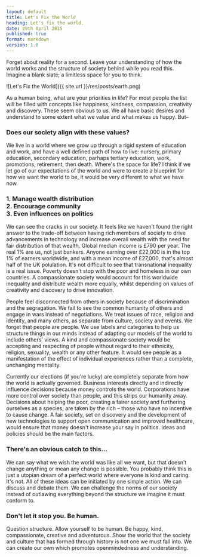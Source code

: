 ```yaml
---
layout: default
title: Let's Fix the World
heading: Let's fix the world.
date: 29th April 2015
published: true
format: markdown
version: 1.0
---
```


Forget about reality for a second. Leave your understanding of how the world works and the structure of society behind while you read this. Imagine a blank slate; a limitless space for you to think.

![Let's Fix the World]({{ site.url }}/res/posts/earth.png)

As a human being, what are your priorities in life? For most people the list will be filled with concepts like happiness, kindness, compassion, creativity and discovery. These seem obvious to us. We all have basic desires and understand to some extent what we value and what makes us happy. But–

### Does our society align with these values?

We live in a world where we grow up through a rigid system of education and work, and have a well defined path of how to live: nursery, primary education, secondary education, parhaps tertiary education, work, promotions, retirement, then death. Where's the space for life? I think if we let go of our expectations of the world and were to create a blueprint for how we want the world to be, it would be very different to what we have now.

### 1. Manage wealth distribution<br/>2. Encourage community <br/>3. Even influences on politics

We can see the cracks in our society. It feels like we haven't found the right answer to the trade-off between having rich members of society to drive advancements in technology and increase overall wealth with the need for fair distribution of that wealth. Global median income is £790 per year. The real 1% are us, not just bankers. Anyone earning over £22,000 is in the top 1% of earners worldwide, and with a mean income of £27,000, that's almost half of the UK polulation. It's not difficult to see that transnational inequality is a real issue. Poverty doesn't stop with the poor and homeless in our own countries. A compassionate society would account for this worldwide inequality and distribute wealth more equally, whilst depending on values of creativity and discovery to drive innovation.

People feel disconnected from others in society because of discrimination and the segragation. We fail to see the common humanity of others and engage in wars instead of negotiations. We treat issues of race, religion and identity, and many others, as separate from culture, society and events. We forget that people are people. We use labels and categories to help us structure things in our minds instead of adapting our models of the world to include others' views. A kind and compassionate society would be accepting and respecting of people without regard to their ethnicity, religion, sexuality, wealth or any other feature. It would see people as a manifestation of the effect of individual experiences rather than a complete, unchanging mentality.

Currently our elections (if you're lucky) are completely separate from how the world is actually governed. Business interests directly and indirectly influence decisions because money controls the world. Corporations have more control over society than people, and this strips our humanity away. Decisions about helping the poor, creating a fairer society and furthering ourselves as a species, are taken by the rich – those who have no incentive to cause change. A fair society, set on discovery and the development of new technologies to support open communication and improved healthcare, would ensure that money doesn't increase your say in politics. Ideas and policies should be the main factors.

### There's an obvious catch to this...

We can say what we wish the world was like all we want, but that doesn't change anything or mean any change is possible. You probably think this is just a utopian dream of a perfect world where everyone is kind and caring. It's not. All of these ideas can be initiated by one simple action. We can discuss and debate them. We can challenge the norms of our society instead of outlawing everything beyond the structure we imagine it must conform to.

### Don't let it stop you. Be human.

Question structure. Allow yourself to be human. Be happy, kind, compassionate, creative and adventurous. Show the world that the society and culture that has formed through history is not one we must fall into. We can create our own which promotes openmindedness and understanding.
